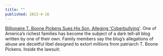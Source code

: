 ```yaml
---
title: ""
published: 2013-4-16
---
```


  <a href="http://www.forbes.com/sites/calebmelby/2013/04/16/billionaire-t-boone-pickens-sues-his-son-alleging-cyberbullying/" target="_blank">Billionaire T. Boone Pickens Sues His Son, Alleging 'Cyberbullying'</a>. One of America’s richest families has become the subject of a dark tell-all blog written by one of their own. Family members say the blog’s allegations of abuse are deceitful libel designed to extort millions from patriarch T. Boone Pickens. Inside the lawsuit:

